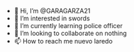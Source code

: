 - 👋 Hi, I’m @GARAGARZA21
- 👀 I’m interested in swords
- 🌱 I’m currently learning police officer
- 💞️ I’m looking to collaborate on nothing
- 📫 How to reach me nuevo laredo

<!---
GARAGARZA21/GARAGARZA21 is a ✨ special ✨ repository because its `README.md` (this file) appears on your GitHub profile.
You can click the Preview link to take a look at your changes.
--->

